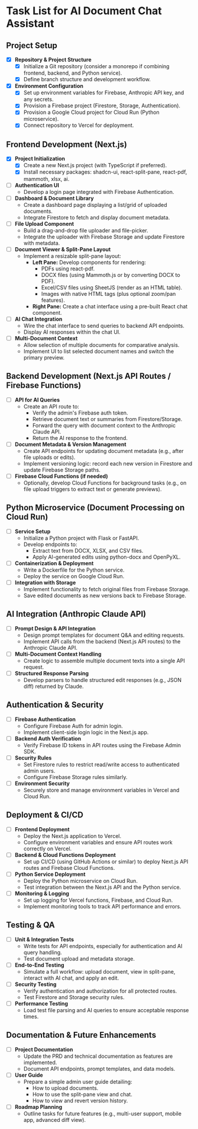 # Task List for AI Document Chat Assistant

## Project Setup
- [x] **Repository & Project Structure**
  - [x] Initialize a Git repository (consider a monorepo if combining frontend, backend, and Python service).
  - [x] Define branch structure and development workflow.
- [x] **Environment Configuration**
  - [x] Set up environment variables for Firebase, Anthropic API key, and any secrets.
  - [x] Provision a Firebase project (Firestore, Storage, Authentication).
  - [x] Provision a Google Cloud project for Cloud Run (Python microservice).
  - [x] Connect repository to Vercel for deployment.

## Frontend Development (Next.js)
- [x] **Project Initialization**
  - [x] Create a new Next.js project (with TypeScript if preferred).
  - [x] Install necessary packages: shadcn-ui, react-split-pane, react-pdf, mammoth, xlsx, ai.
- [ ] **Authentication UI**
  - Develop a login page integrated with Firebase Authentication.
- [ ] **Dashboard & Document Library**
  - Create a dashboard page displaying a list/grid of uploaded documents.
  - Integrate Firestore to fetch and display document metadata.
- [ ] **File Upload Component**
  - Build a drag-and-drop file uploader and file-picker.
  - Integrate the uploader with Firebase Storage and update Firestore with metadata.
- [ ] **Document Viewer & Split-Pane Layout**
  - Implement a resizable split-pane layout:
    - **Left Pane:** Develop components for rendering:
      - PDFs using react-pdf.
      - DOCX files (using Mammoth.js or by converting DOCX to PDF).
      - Excel/CSV files using SheetJS (render as an HTML table).
      - Images with native HTML tags (plus optional zoom/pan features).
    - **Right Pane:** Create a chat interface using a pre-built React chat component.
- [ ] **AI Chat Integration**
  - Wire the chat interface to send queries to backend API endpoints.
  - Display AI responses within the chat UI.
- [ ] **Multi-Document Context**
  - Allow selection of multiple documents for comparative analysis.
  - Implement UI to list selected document names and switch the primary preview.

## Backend Development (Next.js API Routes / Firebase Functions)
- [ ] **API for AI Queries**
  - Create an API route to:
    - Verify the admin's Firebase auth token.
    - Retrieve document text or summaries from Firestore/Storage.
    - Forward the query with document context to the Anthropic Claude API.
    - Return the AI response to the frontend.
- [ ] **Document Metadata & Version Management**
  - Create API endpoints for updating document metadata (e.g., after file uploads or edits).
  - Implement versioning logic: record each new version in Firestore and update Firebase Storage paths.
- [ ] **Firebase Cloud Functions (if needed)**
  - Optionally, develop Cloud Functions for background tasks (e.g., on file upload triggers to extract text or generate previews).

## Python Microservice (Document Processing on Cloud Run)
- [ ] **Service Setup**
  - Initialize a Python project with Flask or FastAPI.
  - Develop endpoints to:
    - Extract text from DOCX, XLSX, and CSV files.
    - Apply AI-generated edits using python-docx and OpenPyXL.
- [ ] **Containerization & Deployment**
  - Write a Dockerfile for the Python service.
  - Deploy the service on Google Cloud Run.
- [ ] **Integration with Storage**
  - Implement functionality to fetch original files from Firebase Storage.
  - Save edited documents as new versions back to Firebase Storage.

## AI Integration (Anthropic Claude API)
- [ ] **Prompt Design & API Integration**
  - Design prompt templates for document Q&A and editing requests.
  - Implement API calls from the backend (Next.js API routes) to the Anthropic Claude API.
- [ ] **Multi-Document Context Handling**
  - Create logic to assemble multiple document texts into a single API request.
- [ ] **Structured Response Parsing**
  - Develop parsers to handle structured edit responses (e.g., JSON diff) returned by Claude.
  
## Authentication & Security
- [ ] **Firebase Authentication**
  - Configure Firebase Auth for admin login.
  - Implement client-side login logic in the Next.js app.
- [ ] **Backend Auth Verification**
  - Verify Firebase ID tokens in API routes using the Firebase Admin SDK.
- [ ] **Security Rules**
  - Set Firestore rules to restrict read/write access to authenticated admin users.
  - Configure Firebase Storage rules similarly.
- [ ] **Environment Security**
  - Securely store and manage environment variables in Vercel and Cloud Run.

## Deployment & CI/CD
- [ ] **Frontend Deployment**
  - Deploy the Next.js application to Vercel.
  - Configure environment variables and ensure API routes work correctly on Vercel.
- [ ] **Backend & Cloud Functions Deployment**
  - Set up CI/CD (using GitHub Actions or similar) to deploy Next.js API routes and Firebase Cloud Functions.
- [ ] **Python Service Deployment**
  - Deploy the Python microservice on Cloud Run.
  - Test integration between the Next.js API and the Python service.
- [ ] **Monitoring & Logging**
  - Set up logging for Vercel functions, Firebase, and Cloud Run.
  - Implement monitoring tools to track API performance and errors.

## Testing & QA
- [ ] **Unit & Integration Tests**
  - Write tests for API endpoints, especially for authentication and AI query handling.
  - Test document upload and metadata storage.
- [ ] **End-to-End Testing**
  - Simulate a full workflow: upload document, view in split-pane, interact with AI chat, and apply an edit.
- [ ] **Security Testing**
  - Verify authentication and authorization for all protected routes.
  - Test Firestore and Storage security rules.
- [ ] **Performance Testing**
  - Load test file parsing and AI queries to ensure acceptable response times.

## Documentation & Future Enhancements
- [ ] **Project Documentation**
  - Update the PRD and technical documentation as features are implemented.
  - Document API endpoints, prompt templates, and data models.
- [ ] **User Guide**
  - Prepare a simple admin user guide detailing:
    - How to upload documents.
    - How to use the split-pane view and chat.
    - How to view and revert version history.
- [ ] **Roadmap Planning**
  - Outline tasks for future features (e.g., multi-user support, mobile app, advanced diff view).
